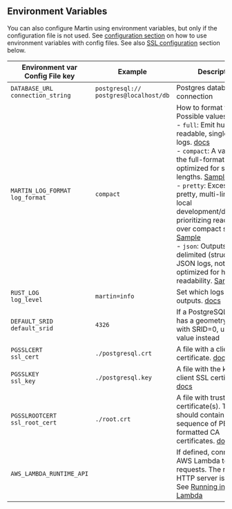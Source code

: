 ## Environment Variables

You can also configure Martin using environment variables, but only if the configuration file is not used. See [configuration section](config-file.md) on how to use environment variables with config files. See also [SSL configuration](pg-connections.md#postgresql-ssl-connections) section below.

| Environment var <br/> Config File key    | Example                                     | Description                                                                                                                                                                                                                                                                                                                                                                                                                                                                                                                                                                                                                                                                                                                                                                                                                                                                                              |
|------------------------------------------|---------------------------------------------|----------------------------------------------------------------------------------------------------------------------------------------------------------------------------------------------------------------------------------------------------------------------------------------------------------------------------------------------------------------------------------------------------------------------------------------------------------------------------------------------------------------------------------------------------------------------------------------------------------------------------------------------------------------------------------------------------------------------------------------------------------------------------------------------------------------------------------------------------------------------------------------------------------|
| `DATABASE_URL` <br/> `connection_string` | `postgresql://`<br/>`postgres@localhost/db` | Postgres database connection                                                                                                                                                                                                                                                                                                                                                                                                                                                                                                                                                                                                                                                                                                                                                                                                                                                                             |
| `MARTIN_LOG_FORMAT` <br/> `log_format`   | `compact`                            | How to format the logs.  <br/> Possible values:<br/>- `full`:    Emit human-readable, single-line logs. [docs](https://docs.rs/tracing-subscriber/latest/tracing_subscriber/fmt/format/struct.Full.html#example-output)<br/>- `compact`: A variant of the full-format, optimized for short line lengths. [Sample](https://docs.rs/tracing-subscriber/latest/tracing_subscriber/fmt/format/struct.Compact.html#example-output)<br/>- `pretty`:  Excessively pretty, multi-line logs for local development/debugging, prioritizing readability over compact storage [Sample](https://docs.rs/tracing-subscriber/latest/tracing_subscriber/fmt/format/struct.Pretty.html#example-output)<br/>- `json`:    Outputs newline-delimited (structured) JSON logs, not optimized for human readability. [Sample](https://docs.rs/tracing-subscriber/latest/tracing_subscriber/fmt/format/struct.Json.html#example-output) |
| `RUST_LOG` <br/> `log_level`             | `martin=info`                               | Set which logs martin outputs. [docs](https://docs.rs/tracing-subscriber/latest/tracing_subscriber/filter/struct.EnvFilter.html#example-syntax)                                                                                                                                                                                                                                                                                                                                                                                                                                                                                                                                                                                                                                                                                                                                                          |
| `DEFAULT_SRID` <br/> `default_srid`      | `4326`                                      | If a PostgreSQL table has a geometry column with SRID=0, use this value instead                                                                                                                                                                                                                                                                                                                                                                                                                                                                                                                                                                                                                                                                                                                                                                                                                          |
| `PGSSLCERT` <br/> `ssl_cert`             | `./postgresql.crt`                          | A file with a client SSL certificate. [docs](https://www.postgresql.org/docs/current/libpq-connect.html#LIBPQ-CONNECT-SSLCERT)                                                                                                                                                                                                                                                                                                                                                                                                                                                                                                                                                                                                                                                                                                                                                                           |
| `PGSSLKEY` <br/> `ssl_key`               | `./postgresql.key`                          | A file with the key for the client SSL certificate. [docs](https://www.postgresql.org/docs/current/libpq-connect.html#LIBPQ-CONNECT-SSLKEY)                                                                                                                                                                                                                                                                                                                                                                                                                                                                                                                                                                                                                                                                                                                                                              |
| `PGSSLROOTCERT` <br/> `ssl_root_cert`    | `./root.crt`                                | A file with trusted root certificate(s). The file should contain a sequence of PEM-formatted CA certificates. [docs](https://www.postgresql.org/docs/current/libpq-connect.html#LIBPQ-CONNECT-SSLROOTCERT)                                                                                                                                                                                                                                                                                                                                                                                                                                                                                                                                                                                                                                                                                               |
| `AWS_LAMBDA_RUNTIME_API`                 |                                             | If defined, connect to AWS Lambda to handle requests. The regular HTTP server is not used. See [Running in AWS Lambda](run-with-lambda.md)                                                                                                                                                                                                                                                                                                                                                                                                                                                                                                                                                                                                                                                                                                                                                               |
